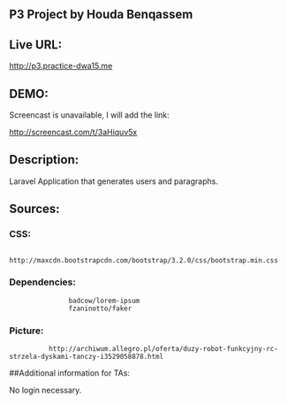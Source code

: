 
## P3 Project by Houda Benqassem

## Live URL:

http://p3.practice-dwa15.me

## DEMO: 
Screencast is unavailable, I will add the link:

http://screencast.com/t/3aHiquv5x

## Description:

Laravel Application that generates users and paragraphs. 

## Sources: 

### CSS: 
               http://maxcdn.bootstrapcdn.com/bootstrap/3.2.0/css/bootstrap.min.css
### Dependencies:  
                   badcow/lorem-ipsum
                   fzaninotto/faker
                   
### Picture: 
              http://archiwum.allegro.pl/oferta/duzy-robot-funkcyjny-rc-strzela-dyskami-tanczy-i3529058878.html

##Additional information for TAs:

No login necessary. 






